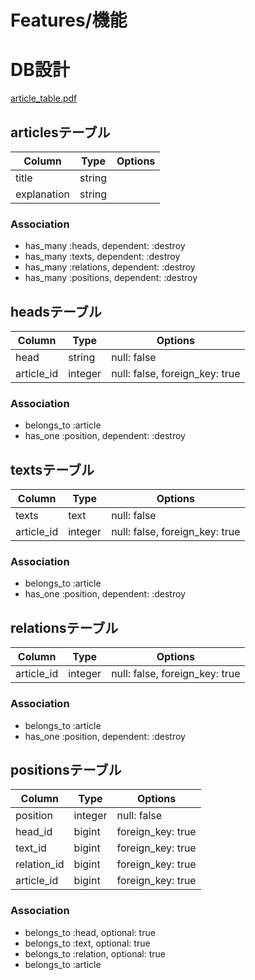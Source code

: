# Features/機能


# DB設計

[article_table.pdf](https://github.com/yuya0618/article-channel/files/3873298/article_table.pdf)

## articlesテーブル
|Column|Type|Options|
|------|----|-------|
|title|string||
|explanation|string||
### Association
- has_many :heads, dependent: :destroy
- has_many :texts, dependent: :destroy
- has_many :relations, dependent: :destroy
- has_many :positions, dependent: :destroy

## headsテーブル
|Column|Type|Options|
|------|----|-------|
|head|string|null: false|
|article_id|integer|null: false, foreign_key: true|
### Association
- belongs_to :article
- has_one :position, dependent: :destroy

## textsテーブル
|Column|Type|Options|
|------|----|-------|
|texts|text|null: false|
|article_id|integer|null: false, foreign_key: true|
### Association
- belongs_to :article
- has_one :position, dependent: :destroy

## relationsテーブル
|Column|Type|Options|
|------|----|-------|
|article_id|integer|null: false, foreign_key: true|
### Association
- belongs_to :article
- has_one :position, dependent: :destroy

## positionsテーブル
|Column|Type|Options|
|------|----|-------|
|position|integer|null: false|
|head_id|bigint|foreign_key: true|
|text_id|bigint|foreign_key: true|
|relation_id|bigint|foreign_key: true|
|article_id|bigint|foreign_key: true|
### Association
- belongs_to :head, optional: true
- belongs_to :text, optional: true
- belongs_to :relation, optional: true
- belongs_to :article
